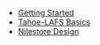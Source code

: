   * [Getting Started](GettingStarted.md)
  * [Tahoe-LAFS Basics](TahoeLAFSBasics.md)
  * [Nilestore Design](NilestoreDesign.md)